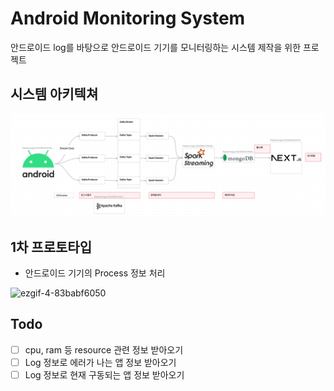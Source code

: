 # Android Monitoring System

안드로이드 log를 바탕으로 안드로이드 기기를 모니터링하는 시스템 제작을 위한 프로젝트

## 시스템 아키텍쳐

<img src="./docs/system Architecture.png"></img>

## 1차 프로토타입
- 안드로이드 기기의 Process 정보 처리

![ezgif-4-83babf6050](https://github.com/RicardoKim/AndroidMonitoringSystem/assets/49342604/96796012-8227-4a40-833c-f7f831e1f1e3)


## Todo
- [ ] cpu, ram 등 resource 관련 정보 받아오기
- [ ] Log 정보로 에러가 나는 앱 정보 받아오기
- [ ] Log 정보로 현재 구동되는 앱 정보 받아오기
